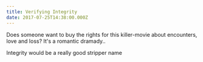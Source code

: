```yaml
---
title: Verifying Integrity
date: 2017-07-25T14:38:00.000Z
---
```


Does someone want to buy the rights for this killer-movie about encounters, love and loss? It's a romantic dramady..

<section class="hidden" aria-description="Hidden text" tabindex="0">
Integrity would be a really good stripper name
</section>